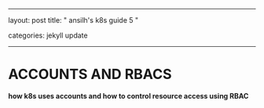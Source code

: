 


---

layout: post
title:  " ansilh's k8s guide 5 "

categories: jekyll update

---

# ACCOUNTS AND RBACS

**how k8s uses accounts and how to control resource access using RBAC**










